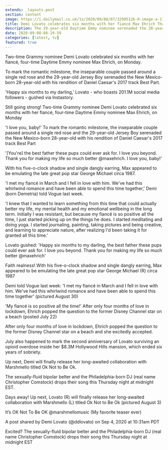 ```yaml
---
extends: _layouts.post
section: content
image: https://i.dailymail.co.uk/1s/2020/09/08/07/32905126-0-image-a-177_1599548181257.jpg 
title: Demi Lovato celebrates six months with her fiancé Max Ehrich Thank you for making my life better! 
description: The 29-year-old Daytime Emmy nominee serenaded the 28-year-old Grammy nominee with his rendition of Daniel Caesars 2017 track Best Part 
date: 2020-09-08-08-19-59 
categories: [latest, tv] 
featured: true 
--- 
```

Two-time Grammy nominee Demi Lovato celebrated six months with her fiancé, four-time Daytime Emmy nominee Max Ehrich, on Monday.

To mark the romantic milestone, the inseparable couple passed around a single red rose and the 29-year-old Jersey Boy serenaded the New Mexico-born 28-year-old with his rendition of Daniel Caesar's 2017 track Best Part.

'Happy six months to my darling,' Lovato - who boasts 201.1M social media followers - gushed via Instastory.  

Still going strong! Two-time Grammy nominee Demi Lovato celebrated six months with her fiancé, four-time Daytime Emmy nominee Max Ehrich, on Monday

'I love you, baby!' To mark the romantic milestone, the inseparable couple passed around a single red rose and the 29-year-old Jersey Boy serenaded the New Mexico-born 28-year-old with his rendition of Daniel Caesar's 2017 track Best Part

'[You're] the best father these pups could ever ask for. I love you beyond. Thank you for making my life so much better @maxehrich. I love you, baby!'

With his five-o-clock shadow and single dangly earring, Max appeared to be emulating the late great pop star George Michael circa 1987.

'I met my fiancé in March and I fell in love with him. We've had this whirlwind romance and have been able to spend this time together,' Demi (born Demetria) told Vogue last week.

'I knew that I wanted to learn something from this time that could actually better my life, my mental health and my emotional wellbeing in the long term. Initially I was resistant, but because my fiancé is so positive all the time, I just started picking up on the things he does. I started meditating and doing yoga. I started journaling, painting, taking pictures and being creative, and learning to appreciate nature, after realizing I'd been taking it for granted all this time.'

Lovato gushed: 'Happy six months to my darling, the best father these pups could ever ask for. I love you beyond. Thank you for making my life so much better @maxehrich'

Faith realness! With his five-o-clock shadow and single dangly earring, Max appeared to be emulating the late great pop star George Michael (R) circa 1987

Demi told Vogue last week: 'I met my fiancé in March and I fell in love with him. We've had this whirlwind romance and have been able to spend this time together' (pictured August 30)

'My fiancé is so positive all the time!' After only four months of love in lockdown, Ehrich popped the question to the former Disney Channel star on a beach (posted July 22)

After only four months of love in lockdown, Ehrich popped the question to the former Disney Channel star on a beach and she excitedly accepted.

July also happened to mark the second anniversary of Lovato surviving an opioid overdose inside her $8.3M Hollywood Hills mansion, which ended six years of sobriety.

Up next, Demi will finally release her long-awaited collaboration with Marshmello titled Ok Not to Be Ok.

The sexually-fluid bipolar belter and the Philadelphia-born DJ (real name Christopher Comstock) drops their song this Thursday night at midnight EST.

Days away! Up next, Lovato (R) will finally release her long-awaited collaboration with Marshmello (L) titled Ok Not to Be Ok (pictured August 3)

 It’s OK Not To Be OK @marshmellomusic (My favorite teaser ever)

A post shared by  Demi Lovato (@ddlovato) on Sep 4, 2020 at 10:31am PDT

Excited? The sexually-fluid bipolar belter and the Philadelphia-born DJ (real name Christopher Comstock) drops their song this Thursday night at midnight EST

